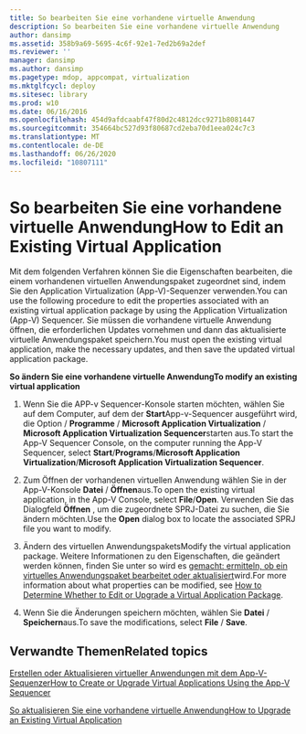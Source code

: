 ```yaml
---
title: So bearbeiten Sie eine vorhandene virtuelle Anwendung
description: So bearbeiten Sie eine vorhandene virtuelle Anwendung
author: dansimp
ms.assetid: 358b9a69-5695-4c6f-92e1-7ed2b69a2def
ms.reviewer: ''
manager: dansimp
ms.author: dansimp
ms.pagetype: mdop, appcompat, virtualization
ms.mktglfcycl: deploy
ms.sitesec: library
ms.prod: w10
ms.date: 06/16/2016
ms.openlocfilehash: 454d9afdcaabf47f80d2c4812dcc9271b8081447
ms.sourcegitcommit: 354664bc527d93f80687cd2eba70d1eea024c7c3
ms.translationtype: MT
ms.contentlocale: de-DE
ms.lasthandoff: 06/26/2020
ms.locfileid: "10807111"
---
```

# <span data-ttu-id="ff35b-103">So bearbeiten Sie eine vorhandene virtuelle Anwendung</span><span class="sxs-lookup"><span data-stu-id="ff35b-103">How to Edit an Existing Virtual Application</span></span>


<span data-ttu-id="ff35b-104">Mit dem folgenden Verfahren können Sie die Eigenschaften bearbeiten, die einem vorhandenen virtuellen Anwendungspaket zugeordnet sind, indem Sie den Application Virtualization (App-V)-Sequenzer verwenden.</span><span class="sxs-lookup"><span data-stu-id="ff35b-104">You can use the following procedure to edit the properties associated with an existing virtual application package by using the Application Virtualization (App-V) Sequencer.</span></span> <span data-ttu-id="ff35b-105">Sie müssen die vorhandene virtuelle Anwendung öffnen, die erforderlichen Updates vornehmen und dann das aktualisierte virtuelle Anwendungspaket speichern.</span><span class="sxs-lookup"><span data-stu-id="ff35b-105">You must open the existing virtual application, make the necessary updates, and then save the updated virtual application package.</span></span>

**<span data-ttu-id="ff35b-106">So ändern Sie eine vorhandene virtuelle Anwendung</span><span class="sxs-lookup"><span data-stu-id="ff35b-106">To modify an existing virtual application</span></span>**

1.  <span data-ttu-id="ff35b-107">Wenn Sie die APP-v Sequencer-Konsole starten möchten, wählen Sie auf dem Computer, auf dem der **Start**App-v-Sequencer ausgeführt wird, die Option / **Programme** / **Microsoft Application Virtualization** / **Microsoft Application Virtualization Sequencer**starten aus.</span><span class="sxs-lookup"><span data-stu-id="ff35b-107">To start the App-V Sequencer Console, on the computer running the App-V Sequencer, select **Start**/**Programs**/**Microsoft Application Virtualization**/**Microsoft Application Virtualization Sequencer**.</span></span>

2.  <span data-ttu-id="ff35b-108">Zum Öffnen der vorhandenen virtuellen Anwendung wählen Sie in der App-V-Konsole **Datei** / **Öffnen**aus.</span><span class="sxs-lookup"><span data-stu-id="ff35b-108">To open the existing virtual application, in the App-V Console, select **File**/**Open**.</span></span> <span data-ttu-id="ff35b-109">Verwenden Sie das Dialogfeld **Öffnen** , um die zugeordnete SPRJ-Datei zu suchen, die Sie ändern möchten.</span><span class="sxs-lookup"><span data-stu-id="ff35b-109">Use the **Open** dialog box to locate the associated SPRJ file you want to modify.</span></span>

3.  <span data-ttu-id="ff35b-110">Ändern des virtuellen Anwendungspakets</span><span class="sxs-lookup"><span data-stu-id="ff35b-110">Modify the virtual application package.</span></span> <span data-ttu-id="ff35b-111">Weitere Informationen zu den Eigenschaften, die geändert werden können, finden Sie unter so wird es [gemacht: ermitteln, ob ein virtuelles Anwendungspaket bearbeitet oder aktualisiert](how-to-determine-whether-to-edit-or-upgrade-a-virtual-application-package.md)wird.</span><span class="sxs-lookup"><span data-stu-id="ff35b-111">For more information about what properties can be modified, see [How to Determine Whether to Edit or Upgrade a Virtual Application Package](how-to-determine-whether-to-edit-or-upgrade-a-virtual-application-package.md).</span></span>

4.  <span data-ttu-id="ff35b-112">Wenn Sie die Änderungen speichern möchten, wählen Sie **Datei**  /  **Speichern**aus.</span><span class="sxs-lookup"><span data-stu-id="ff35b-112">To save the modifications, select **File** / **Save**.</span></span>

## <span data-ttu-id="ff35b-113">Verwandte Themen</span><span class="sxs-lookup"><span data-stu-id="ff35b-113">Related topics</span></span>


[<span data-ttu-id="ff35b-114">Erstellen oder Aktualisieren virtueller Anwendungen mit dem App-V-Sequenzer</span><span class="sxs-lookup"><span data-stu-id="ff35b-114">How to Create or Upgrade Virtual Applications Using the App-V Sequencer</span></span>](how-to-create-or-upgrade-virtual-applications-using--the-app-v-sequencer.md)

[<span data-ttu-id="ff35b-115">So aktualisieren Sie eine vorhandene virtuelle Anwendung</span><span class="sxs-lookup"><span data-stu-id="ff35b-115">How to Upgrade an Existing Virtual Application</span></span>](how-to-upgrade-an-existing-virtual-application.md)

 

 





